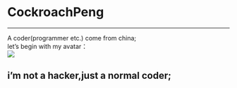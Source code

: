 # CockroachPeng
---- 
A coder(programmer etc.) come from china;  
let’s begin with my avatar：  
![][image-1]  

i’m not a hacker,just a normal coder;
---- 

[image-1]:	v%E5%AD%97%E4%BB%87%E6%9D%80%E9%98%9F-%E5%A4%B4%E5%83%8F
